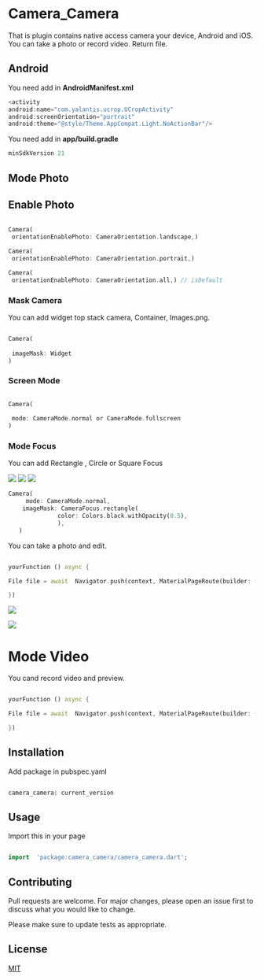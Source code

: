 # Camera_Camera

  

That is plugin contains native access camera your device, Android and iOS. You can take a photo or record video. Return file.

  ## Android
  You need add in **AndroidManifest.xml**
```dart
<activity
android:name="com.yalantis.ucrop.UCropActivity"
android:screenOrientation="portrait"
android:theme="@style/Theme.AppCompat.Light.NoActionBar"/>
```

  You need add in **app/build.gradle**
```dart
minSdkVersion 21
```



## Mode Photo

## Enable Photo

```dart

Camera(
 orientationEnablePhoto: CameraOrientation.landscape,)

Camera(
 orientationEnablePhoto: CameraOrientation.portrait,)

Camera(
 orientationEnablePhoto: CameraOrientation.all,) // isDefault

```

### Mask Camera

You can add widget top stack camera, Container, Images.png.

```dart

Camera(
 
 imageMask: Widget
)

```

### Screen Mode

```dart

Camera(
 
 mode: CameraMode.normal or CameraMode.fullscreen
)

```

### Mode Focus

You can add Rectangle , Circle or Square Focus

![](https://i.imgur.com/AhPO41p.jpg)
![](https://i.imgur.com/sGqdE3D.jpg)
![](https://i.imgur.com/6wnWAYA.jpg)

  ```dart
Camera(
       mode: CameraMode.normal,
      imageMask: CameraFocus.rectangle(
                color: Colors.black.withOpacity(0.5),
                ),
     )

  ```

You can take a photo and edit.

```dart

yourFunction () async {

File file = await  Navigator.push(context, MaterialPageRoute(builder: (context) => Camera()));

})

```

![](https://i.imgur.com/AupuIRm.jpg)

![](https://i.imgur.com/N7tx5SQ.jpg)


  
  

# Mode Video

  

You cand record video and preview.

  

```dart

yourFunction () async {

File file = await  Navigator.push(context, MaterialPageRoute(builder: (context) => Video()));

})

```

  

## Installation

  

Add package in pubspec.yaml

  

```bash

camera_camera: current_version

```

  

## Usage

  

Import this in your page

  

```dart

import  'package:camera_camera/camera_camera.dart';

```

  

## Contributing

Pull requests are welcome. For major changes, please open an issue first to discuss what you would like to change.

  

Please make sure to update tests as appropriate.

  

## License

[MIT](https://choosealicense.com/licenses/mit/)